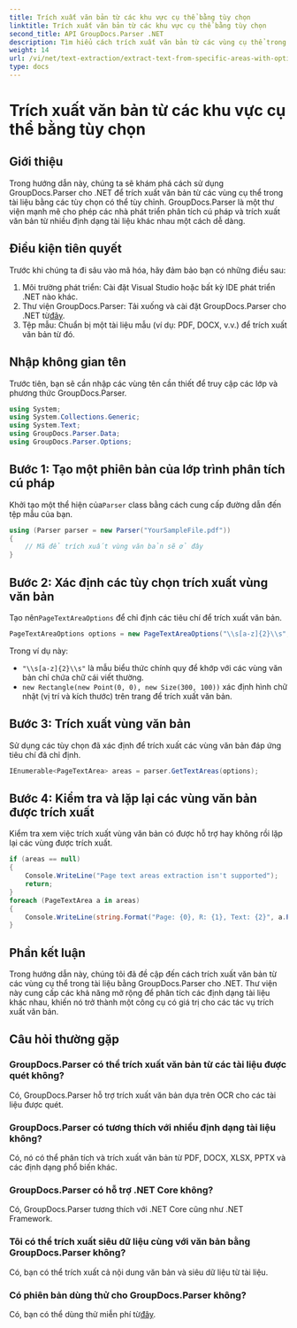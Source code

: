 ```yaml
---
title: Trích xuất văn bản từ các khu vực cụ thể bằng tùy chọn
linktitle: Trích xuất văn bản từ các khu vực cụ thể bằng tùy chọn
second_title: API GroupDocs.Parser .NET
description: Tìm hiểu cách trích xuất văn bản từ các vùng cụ thể trong tài liệu bằng GroupDocs.Parser cho .NET. Khám phá các tùy chọn trích xuất văn bản nâng cao với hướng dẫn này.
weight: 14
url: /vi/net/text-extraction/extract-text-from-specific-areas-with-options/
type: docs
---
```

# Trích xuất văn bản từ các khu vực cụ thể bằng tùy chọn

## Giới thiệu
Trong hướng dẫn này, chúng ta sẽ khám phá cách sử dụng GroupDocs.Parser cho .NET để trích xuất văn bản từ các vùng cụ thể trong tài liệu bằng các tùy chọn có thể tùy chỉnh. GroupDocs.Parser là một thư viện mạnh mẽ cho phép các nhà phát triển phân tích cú pháp và trích xuất văn bản từ nhiều định dạng tài liệu khác nhau một cách dễ dàng.
## Điều kiện tiên quyết
Trước khi chúng ta đi sâu vào mã hóa, hãy đảm bảo bạn có những điều sau:
1. Môi trường phát triển: Cài đặt Visual Studio hoặc bất kỳ IDE phát triển .NET nào khác.
2.  Thư viện GroupDocs.Parser: Tải xuống và cài đặt GroupDocs.Parser cho .NET từ[đây](https://releases.groupdocs.com/parser/net/).
3. Tệp mẫu: Chuẩn bị một tài liệu mẫu (ví dụ: PDF, DOCX, v.v.) để trích xuất văn bản từ đó.

## Nhập không gian tên
Trước tiên, bạn sẽ cần nhập các vùng tên cần thiết để truy cập các lớp và phương thức GroupDocs.Parser.
```csharp
using System;
using System.Collections.Generic;
using System.Text;
using GroupDocs.Parser.Data;
using GroupDocs.Parser.Options;
```
## Bước 1: Tạo một phiên bản của lớp trình phân tích cú pháp
 Khởi tạo một thể hiện của`Parser` class bằng cách cung cấp đường dẫn đến tệp mẫu của bạn.
```csharp
using (Parser parser = new Parser("YourSampleFile.pdf"))
{
    // Mã để trích xuất vùng văn bản sẽ ở đây
}
```
## Bước 2: Xác định các tùy chọn trích xuất vùng văn bản
 Tạo nên`PageTextAreaOptions` để chỉ định các tiêu chí để trích xuất văn bản.
```csharp
PageTextAreaOptions options = new PageTextAreaOptions("\\s[a-z]{2}\\s", new Rectangle(new Point(0, 0), new Size(300, 100)));
```
Trong ví dụ này:
- `"\\s[a-z]{2}\\s"` là mẫu biểu thức chính quy để khớp với các vùng văn bản chỉ chứa chữ cái viết thường.
- `new Rectangle(new Point(0, 0), new Size(300, 100))` xác định hình chữ nhật (vị trí và kích thước) trên trang để trích xuất văn bản.
## Bước 3: Trích xuất vùng văn bản
Sử dụng các tùy chọn đã xác định để trích xuất các vùng văn bản đáp ứng tiêu chí đã chỉ định.
```csharp
IEnumerable<PageTextArea> areas = parser.GetTextAreas(options);
```
## Bước 4: Kiểm tra và lặp lại các vùng văn bản được trích xuất
Kiểm tra xem việc trích xuất vùng văn bản có được hỗ trợ hay không rồi lặp lại các vùng được trích xuất.
```csharp
if (areas == null)
{
    Console.WriteLine("Page text areas extraction isn't supported");
    return;
}
foreach (PageTextArea a in areas)
{
    Console.WriteLine(string.Format("Page: {0}, R: {1}, Text: {2}", a.Page.Index, a.Rectangle, a.Text));
}
```

## Phần kết luận
Trong hướng dẫn này, chúng tôi đã đề cập đến cách trích xuất văn bản từ các vùng cụ thể trong tài liệu bằng GroupDocs.Parser cho .NET. Thư viện này cung cấp các khả năng mở rộng để phân tích các định dạng tài liệu khác nhau, khiến nó trở thành một công cụ có giá trị cho các tác vụ trích xuất văn bản.

## Câu hỏi thường gặp
### GroupDocs.Parser có thể trích xuất văn bản từ các tài liệu được quét không?
Có, GroupDocs.Parser hỗ trợ trích xuất văn bản dựa trên OCR cho các tài liệu được quét.
### GroupDocs.Parser có tương thích với nhiều định dạng tài liệu không?
Có, nó có thể phân tích và trích xuất văn bản từ PDF, DOCX, XLSX, PPTX và các định dạng phổ biến khác.
### GroupDocs.Parser có hỗ trợ .NET Core không?
Có, GroupDocs.Parser tương thích với .NET Core cũng như .NET Framework.
### Tôi có thể trích xuất siêu dữ liệu cùng với văn bản bằng GroupDocs.Parser không?
Có, bạn có thể trích xuất cả nội dung văn bản và siêu dữ liệu từ tài liệu.
### Có phiên bản dùng thử cho GroupDocs.Parser không?
 Có, bạn có thể dùng thử miễn phí từ[đây](https://releases.groupdocs.com/).